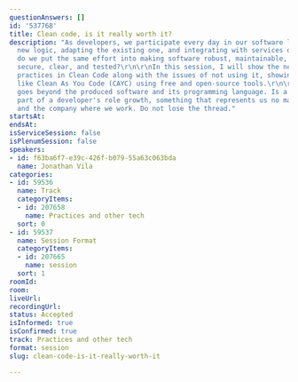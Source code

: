 ```yaml
---
questionAnswers: []
id: '537768'
title: Clean code, is it really worth it?
description: "As developers, we participate every day in our software life cycle adding
  new logic, adapting the existing one, and integrating with services or platforms.\r\n\r\nBut,
  do we put the same effort into making software robust, maintainable, consistent,
  secure, clear, and tested?\r\n\r\nIn this session, I will show the need for good
  practices in Clean Code along with the issues of not using it, showing concepts
  like Clean As You Code (CAYC) using free and open-source tools.\r\n\r\nClean Code
  goes beyond the produced software and its programming language. Is a fundamental
  part of a developer's role growth, something that represents us no matter the language
  and the company where we work. Do not lose the thread."
startsAt: 
endsAt: 
isServiceSession: false
isPlenumSession: false
speakers:
- id: f63ba6f7-e39c-426f-b079-55a63c063bda
  name: Jonathan Vila
categories:
- id: 59536
  name: Track
  categoryItems:
  - id: 207658
    name: Practices and other tech
  sort: 0
- id: 59537
  name: Session Format
  categoryItems:
  - id: 207665
    name: session
  sort: 1
roomId: 
room: 
liveUrl: 
recordingUrl: 
status: Accepted
isInformed: true
isConfirmed: true
track: Practices and other tech
format: session
slug: clean-code-is-it-really-worth-it

---
```

